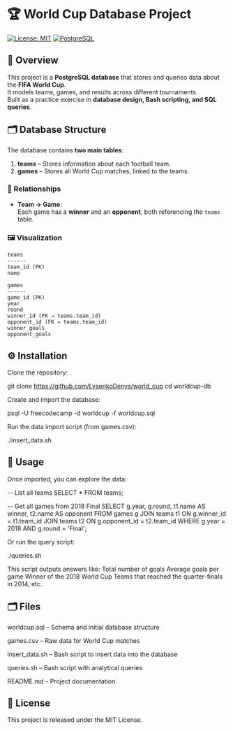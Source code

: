 # 🏆 World Cup Database Project

[![License: MIT](https://img.shields.io/badge/License-MIT-yellow.svg)](https://opensource.org/licenses/MIT)
[![PostgreSQL](https://img.shields.io/badge/Database-PostgreSQL-blue)](https://www.postgresql.org/)

## 🚀 Overview

This project is a **PostgreSQL database** that stores and queries data about the **FIFA World Cup**.  
It models teams, games, and results across different tournaments.  
Built as a practice exercise in **database design, Bash scripting, and SQL queries**.

## 🗂️ Database Structure

The database contains **two main tables**:

1. **teams** – Stores information about each football team.
2. **games** – Stores all World Cup matches, linked to the teams.

### 🔗 Relationships

- **Team → Game**:  
  Each game has a **winner** and an **opponent**, both referencing the `teams` table.

### 🖼️ Visualization

```text
teams
------
team_id (PK)
name

games
------
game_id (PK)
year
round
winner_id (FK → teams.team_id)
opponent_id (FK → teams.team_id)
winner_goals
opponent_goals

```

## ⚙️ Installation

Clone the repository:

git clone https://github.com/LysenkoDenys/world_cup
cd worldcup-db


Create and import the database:

psql -U freecodecamp -d worldcup -f worldcup.sql

Run the data import script (from games.csv):

./insert_data.sh

## 🛒 Usage

Once imported, you can explore the data:

-- List all teams
SELECT * FROM teams;

-- Get all games from 2018 Final
SELECT g.year, g.round, t1.name AS winner, t2.name AS opponent
FROM games g
JOIN teams t1 ON g.winner_id = t1.team_id
JOIN teams t2 ON g.opponent_id = t2.team_id
WHERE g.year = 2018 AND g.round = 'Final';


Or run the query script:

./queries.sh

This script outputs answers like:
Total number of goals
Average goals per game
Winner of the 2018 World Cup
Teams that reached the quarter-finals in 2014, etc.

## 🗂️ Files

worldcup.sql – Schema and initial database structure

games.csv – Raw data for World Cup matches

insert_data.sh – Bash script to insert data into the database

queries.sh – Bash script with analytical queries

README.md – Project documentation

## 🧻 License

This project is released under the MIT License.